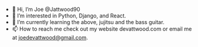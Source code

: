 - 👋 Hi, I’m Joe @Jattwood90
- 👀 I’m interested in Python, Django, and React.
- 🌱 I’m currently learning the above, jujitsu and the bass guitar.
- 📫 How to reach me check out my website devattwood.com or email me at joedevattwood@gmail.com.

<!---
Jattwood90/Jattwood90 is a ✨ special ✨ repository because its `README.md` (this file) appears on your GitHub profile.
You can click the Preview link to take a look at your changes.
--->
